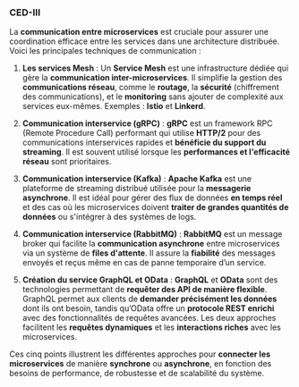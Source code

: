 ### CED-III

La **communication entre microservices** est cruciale pour assurer une coordination efficace entre les services dans une architecture distribuée. Voici les principales techniques de communication :

1. **Les services Mesh** : Un **Service Mesh** est une infrastructure dédiée qui gère la **communication inter-microservices**. Il simplifie la gestion des **communications réseau**, comme le **routage**, la **sécurité** (chiffrement des communications), et le **monitoring** sans ajouter de complexité aux services eux-mêmes. Exemples : **Istio** et **Linkerd**.

2. **Communication interservice (gRPC)** : **gRPC** est un framework RPC (Remote Procedure Call) performant qui utilise **HTTP/2** pour des communications interservices rapides et **bénéficie du support du streaming**. Il est souvent utilisé lorsque les **performances et l'efficacité réseau** sont prioritaires.

3. **Communication interservice (Kafka)** : **Apache Kafka** est une plateforme de streaming distribué utilisée pour la **messagerie asynchrone**. Il est idéal pour gérer des flux de données **en temps réel** et des cas où les microservices doivent **traiter de grandes quantités de données** ou s'intégrer à des systèmes de logs.

4. **Communication interservice (RabbitMQ)** : **RabbitMQ** est un message broker qui facilite la **communication asynchrone** entre microservices via un système de **files d'attente**. Il assure la **fiabilité** des messages envoyés et reçus même en cas de panne temporaire d’un service.

5. **Création du service GraphQL et OData** : **GraphQL** et **OData** sont des technologies permettant de **requêter des API de manière flexible**. GraphQL permet aux clients de **demander précisément les données** dont ils ont besoin, tandis qu’OData offre un **protocole REST enrichi** avec des fonctionnalités de requêtes avancées. Les deux approches facilitent les **requêtes dynamiques** et les **interactions riches** avec les microservices.

Ces cinq points illustrent les différentes approches pour **connecter les microservices** de manière **synchrone** ou **asynchrone**, en fonction des besoins de performance, de robustesse et de scalabilité du système.
